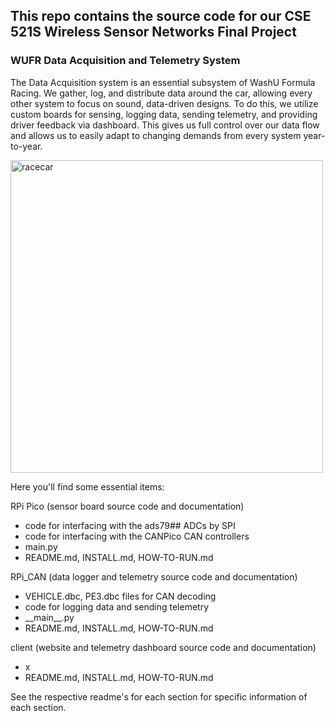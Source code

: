 ## This repo contains the source code for our CSE 521S Wireless Sensor Networks Final Project

### WUFR Data Acquisition and Telemetry System

The Data Acquisition system is an essential subsystem of WashU Formula Racing. We gather, log, and distribute data around the car, allowing every other system to focus on sound, data-driven designs. To do this, we utilize custom boards for sensing, logging data, sending telemetry, and providing driver feedback via dashboard. This gives us full control over our data flow and allows us to easily adapt to changing demands from every system year-to-year. 

<img src="https://github.com/WURacing/DAQ-Project/blob/main/Docs/racecar.png"
     alt="racecar"
     width="500" />

Here you'll find some essential items:

RPi Pico (sensor board source code and documentation)
- code for interfacing with the ads79## ADCs by SPI
- code for interfacing with the CANPico CAN controllers
- main.py
- README.md, INSTALL.md, HOW-TO-RUN.md

RPi_CAN (data logger and telemetry source code and documentation)
- VEHICLE.dbc, PE3.dbc files for CAN decoding
- code for logging data and sending telemetry
- \_\_main__.py
- README.md, INSTALL.md, HOW-TO-RUN.md

client (website and telemetry dashboard source code and documentation)
- x
- README.md, INSTALL.md, HOW-TO-RUN.md

See the respective readme's for each section for specific information of each section.
